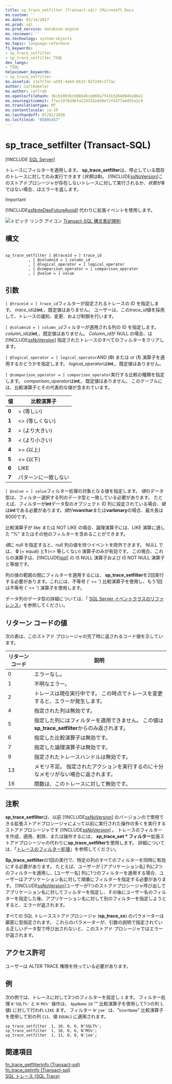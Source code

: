 ```yaml
---
title: sp_trace_setfilter (Transact-sql) |Microsoft Docs
ms.custom: ''
ms.date: 03/14/2017
ms.prod: sql
ms.prod_service: database-engine
ms.reviewer: ''
ms.technology: system-objects
ms.topic: language-reference
f1_keywords:
- sp_trace_setfilter
- sp_trace_setfilter_TSQL
dev_langs:
- TSQL
helpviewer_keywords:
- sp_trace_setfilter
ms.assetid: 11e7c7ac-a581-4a64-bb15-9272d5c1f7ac
author: CarlRabeler
ms.author: carlrab
ms.openlocfilehash: 36cb1003bcb0884bce069a7f41b3264d045e86e1
ms.sourcegitcommit: f7ac1976d4bfa224332edd9ef2f4377a4d55a2c9
ms.translationtype: MT
ms.contentlocale: ja-JP
ms.lasthandoff: 07/02/2020
ms.locfileid: "85891457"
---
```

# <a name="sp_trace_setfilter-transact-sql"></a>sp_trace_setfilter (Transact-SQL)
[!INCLUDE [SQL Server](../../includes/applies-to-version/sqlserver.md)]

  トレースにフィルターを適用します。 **sp_trace_setfilter**は、停止している既存のトレースに対してのみ実行できます (*状態*は**0**)。 [!INCLUDE[ssNoVersion](../../includes/ssnoversion-md.md)]このストアドプロシージャが存在しないトレースに対して実行されるか、*状態*が**0**ではない場合、はエラーを返します。  
  
> [!IMPORTANT]  
>  [!INCLUDE[ssNoteDepFutureAvoid](../../includes/ssnotedepfutureavoid-md.md)] 代わりに拡張イベントを使用します。  
  
 ![トピック リンク アイコン](../../database-engine/configure-windows/media/topic-link.gif "トピック リンク アイコン") [Transact-SQL 構文表記規則](../../t-sql/language-elements/transact-sql-syntax-conventions-transact-sql.md)  
  
## <a name="syntax"></a>構文  
  
```  
  
sp_trace_setfilter [ @traceid = ] trace_id   
          , [ @columnid = ] column_id  
          , [ @logical_operator = ] logical_operator  
          , [ @comparison_operator = ] comparison_operator  
          , [ @value = ] value  
```  
  
## <a name="arguments"></a>引数  
`[ @traceid = ] trace_id`フィルターが設定されるトレースの ID を指定します。 *trace_id*は**int**,、既定値はありません。 ユーザーは、この*trace_id*値を採用して、トレースの識別、変更、および制御を行います。  
  
`[ @columnid = ] column_id`フィルターが適用される列の ID を指定します。 *column_id*は**int**,、既定値はありません。 *Column_id*が NULL の場合、は [!INCLUDE[ssNoVersion](../../includes/ssnoversion-md.md)] 指定されたトレースのすべてのフィルターをクリアします。  
  
`[ @logical_operator = ] logical_operator`AND (**0**) または or (**1**) 演算子を適用するかどうかを指定します。 *logical_operator*は**int**,、既定値はありません。  
  
`[ @comparison_operator = ] comparison_operator`実行する比較の種類を指定します。 *comparison_operator*は**int**,、既定値はありません。 このテーブルには、比較演算子とその代表的な値が含まれています。  
  
|値|比較演算子|  
|-----------|-------------------------|  
|**0**|= (等しい)|  
|**1**|<>  (等しくない)|  
|**2**|> (より大きい)|  
|**3**|< (より小さい)|  
|**4**|>= (以上)|  
|**5**|<= (以下)|  
|**6**|LIKE|  
|**7**|パターンに一致しない|  
  
`[ @value = ] value`フィルター処理の対象となる値を指定します。 *値*のデータ型は、フィルター選択する列のデータ型と一致している必要があります。 たとえば、フィルターが**int**データ型のオブジェクト ID 列に設定されている場合、*値*は**int**である必要があります。*値*が**nvarchar**または**varbinary**の場合、最大長は8000です。  
  
 比較演算子が like または NOT LIKE の場合、論理演算子には、LIKE 演算に適した "%" またはその他のフィルターを含めることができます。  
  
 *値*に null を指定すると、null 列の値を持つイベントを除外できます。 NULL では、 **0** (= equal) と**1** (<> 等しくない) 演算子のみが有効です。 この場合、これらの演算子は、[!INCLUDE[tsql](../../includes/tsql-md.md)] の IS NULL 演算子および IS NOT NULL 演算子と等価です。  
  
 列の値の範囲の間にフィルターを適用するには、 **sp_trace_setfilter**を2回実行する必要があります。これには、不等号 (' >= ') 比較演算子を使用し、もう1回は不等号 (' <= ') 演算子を使用します。  
  
 データ列のデータ型の詳細については、「 [SQL Server イベントクラスのリファレンス](../../relational-databases/event-classes/sql-server-event-class-reference.md)」を参照してください。  
  
## <a name="return-code-values"></a>リターン コードの値  
 次の表は、このストアド プロシージャの完了時に返されるコード値を示しています。  
  
|リターン コード|説明|  
|-----------------|-----------------|  
|0|エラーなし。|  
|1|不明なエラー。|  
|2|トレースは現在実行中です。 この時点でトレースを変更すると、エラーが発生します。|  
|4|指定された列は無効です。|  
|5|指定した列にはフィルターを適用できません。 この値は**sp_trace_setfilter**からのみ返されます。|  
|6|指定した比較演算子は無効です。|  
|7|指定した論理演算子は無効です。|  
|9|指定されたトレースハンドルは無効です。|  
|13|メモリ不足。 指定されたアクションを実行するのに十分なメモリがない場合に返されます。|  
|16|関数は、このトレースに対して無効です。|  
  
## <a name="remarks"></a>注釈  
 **sp_trace_setfilter**は、以前 [!INCLUDE[ssNoVersion](../../includes/ssnoversion-md.md)] のバージョンので使用できる拡張ストアドプロシージャによって以前に実行された操作の多くを実行するストアドプロシージャです [!INCLUDE[ssNoVersion](../../includes/ssnoversion-md.md)] 。 トレースのフィルターを作成、適用、削除、または操作するには、 **xp_trace_set \* フィルター**拡張ストアドプロシージャの代わりに**sp_trace_setfilter**を使用します。 詳細については、「[トレースのフィルター処理](../../relational-databases/sql-trace/filter-a-trace.md)」を参照してください。  
  
 **Sp_trace_setfilter**の1回の実行で、特定の列のすべてのフィルターを同時に有効にする必要があります。 たとえば、ユーザーが [アプリケーション名] 列に2つのフィルターを適用し、[ユーザー名] 列に1つのフィルターを適用する場合、ユーザーはアプリケーション名に対して順番にフィルターを指定する必要があります。 [!INCLUDE[ssNoVersion](../../includes/ssnoversion-md.md)]ユーザーが1つのストアドプロシージャ呼び出しでアプリケーション名に対してフィルターを指定し、その後にユーザー名のフィルターを指定した後、アプリケーション名に対して別のフィルターを指定しようとすると、エラーが返されます。  
  
 すべての SQL トレースストアドプロシージャ (**sp_trace_xx**) のパラメーターは厳密に型指定されます。 これらのパラメーターが、引数の説明で指定されている正しいデータ型で呼び出されないと、このストアド プロシージャではエラーが返されます。  
  
## <a name="permissions"></a>アクセス許可  
 ユーザーは ALTER TRACE 権限を持っている必要があります。  
  
## <a name="examples"></a>例  
 次の例では、トレースに対して3つのフィルターを設定し `1` ます。 フィルター処理 `N'SQLT%'` と `N'MS%'` 操作は、 `AppName` `10` "" 比較演算子を使用して1つの列 (、値) に対して行われ `LIKE` ます。 フィルター `N'joe'` は、"`UserName`" 比較演算子を使用して別の列 (`11`、値 `EQUAL`) に適用されます。  
  
```  
sp_trace_setfilter  1, 10, 0, 6, N'SQLT%';  
sp_trace_setfilter  1, 10, 0, 6, N'MS%';  
sp_trace_setfilter  1, 11, 0, 0, N'joe';  
```  
  
## <a name="see-also"></a>関連項目  
 [fn_trace_getfilterinfo &#40;Transact-sql&#41;](../../relational-databases/system-functions/sys-fn-trace-getfilterinfo-transact-sql.md)   
 [fn_trace_getinfo &#40;Transact-sql&#41;](../../relational-databases/system-functions/sys-fn-trace-getinfo-transact-sql.md)   
 [SQL トレース (SQL Trace)](../../relational-databases/sql-trace/sql-trace.md)  
  
  
